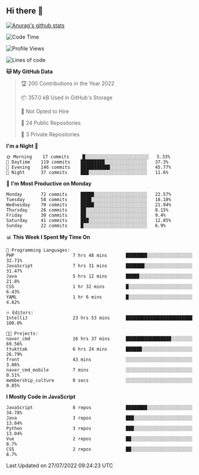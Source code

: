 ## Hi there 👋

[![Anurag's github stats](https://github-readme-stats.vercel.app/api?username=Songwonseok)](https://github.com/anuraghazra/github-readme-stats)



<!--START_SECTION:waka-->
![Code Time](http://img.shields.io/badge/Code%20Time-1%2C659%20hrs%206%20mins-blue)

![Profile Views](http://img.shields.io/badge/Profile%20Views-1-blue)

![Lines of code](https://img.shields.io/badge/From%20Hello%20World%20I%27ve%20Written-3%20Million%20lines%20of%20code-blue)

**🐱 My GitHub Data** 

> 🏆 200 Contributions in the Year 2022
 > 
> 📦 357.0 kB Used in GitHub's Storage 
 > 
> 🚫 Not Opted to Hire
 > 
> 📜 24 Public Repositories 
 > 
> 🔑 3 Private Repositories  
 > 
**I'm a Night 🦉** 

```text
🌞 Morning    17 commits     █░░░░░░░░░░░░░░░░░░░░░░░░   5.33% 
🌆 Daytime    119 commits    █████████░░░░░░░░░░░░░░░░   37.3% 
🌃 Evening    146 commits    ███████████░░░░░░░░░░░░░░   45.77% 
🌙 Night      37 commits     ███░░░░░░░░░░░░░░░░░░░░░░   11.6%

```
📅 **I'm Most Productive on Monday** 

```text
Monday       72 commits     █████░░░░░░░░░░░░░░░░░░░░   22.57% 
Tuesday      58 commits     ████░░░░░░░░░░░░░░░░░░░░░   18.18% 
Wednesday    70 commits     █████░░░░░░░░░░░░░░░░░░░░   21.94% 
Thursday     26 commits     ██░░░░░░░░░░░░░░░░░░░░░░░   8.15% 
Friday       30 commits     ██░░░░░░░░░░░░░░░░░░░░░░░   9.4% 
Saturday     41 commits     ███░░░░░░░░░░░░░░░░░░░░░░   12.85% 
Sunday       22 commits     █░░░░░░░░░░░░░░░░░░░░░░░░   6.9%

```


📊 **This Week I Spent My Time On** 

```text
💬 Programming Languages: 
PHP                      7 hrs 48 mins       ████████░░░░░░░░░░░░░░░░░   32.71% 
JavaScript               7 hrs 31 mins       ███████░░░░░░░░░░░░░░░░░░   31.47% 
Java                     5 hrs 12 mins       █████░░░░░░░░░░░░░░░░░░░░   21.8% 
CSS                      1 hr 32 mins        █░░░░░░░░░░░░░░░░░░░░░░░░   6.43% 
YAML                     1 hr 6 mins         █░░░░░░░░░░░░░░░░░░░░░░░░   4.62%

🔥 Editors: 
IntelliJ                 23 hrs 53 mins      █████████████████████████   100.0%

🐱‍💻 Projects: 
naver_cmd                16 hrs 37 mins      █████████████████░░░░░░░░   69.56% 
ttukttak                 6 hrs 24 mins       ██████░░░░░░░░░░░░░░░░░░░   26.79% 
front                    43 mins             ░░░░░░░░░░░░░░░░░░░░░░░░░   3.06% 
naver_cmd_mobile         7 mins              ░░░░░░░░░░░░░░░░░░░░░░░░░   0.51% 
membership_culture       0 secs              ░░░░░░░░░░░░░░░░░░░░░░░░░   0.05%

```

**I Mostly Code in JavaScript** 

```text
JavaScript               8 repos             ████████░░░░░░░░░░░░░░░░░   34.78% 
Java                     3 repos             ███░░░░░░░░░░░░░░░░░░░░░░   13.04% 
Python                   3 repos             ███░░░░░░░░░░░░░░░░░░░░░░   13.04% 
Vue                      2 repos             ██░░░░░░░░░░░░░░░░░░░░░░░   8.7% 
CSS                      2 repos             ██░░░░░░░░░░░░░░░░░░░░░░░   8.7%

```



 Last Updated on 27/07/2022 09:24:23 UTC
<!--END_SECTION:waka-->
